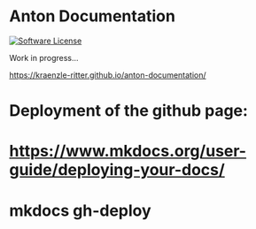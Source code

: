 # Anton Documentation

[![Software License](https://img.shields.io/badge/license-MIT-blue.svg?style=flat-square)](LICENSE)

Work in progress...

https://kraenzle-ritter.github.io/anton-documentation/

# Deployment of the github page:
# https://www.mkdocs.org/user-guide/deploying-your-docs/
# mkdocs gh-deploy
